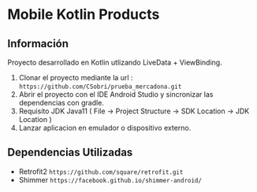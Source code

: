 # Mobile Kotlin Products

## Información

Proyecto desarrollado en Kotlin utlizando LiveData + ViewBinding.

1. Clonar el proyecto mediante la url : `https://github.com/CSobri/prueba_mercadona.git`
2. Abrir el proyecto con el IDE Android Studio y sincronizar las dependencias con gradle.
3. Requisito JDK Java11 ( File -> Project Structure -> SDK Location -> JDK Location )
4. Lanzar aplicacion en emulador o dispositivo externo.



## Dependencias Utilizadas
- Retrofit2 `https://github.com/square/retrofit.git`
- Shimmer `https://facebook.github.io/shimmer-android/`
